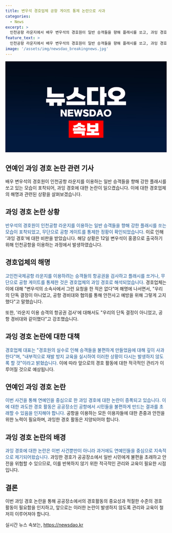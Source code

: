 ```yaml
---
title: 변우석 경호업체 공항 게이트 통제 논란으로 사과
categories:
  - News
excerpt: >
  인천공항 라운지에서 배우 변우석의 경호원이 일반 승객들을 향해 플래시를 쏘고, 과잉 경호로 논란에 휩싸였다. 변우석의 홍콩 출국길에 팬과 취재진이 몰리면서 경호업체는 게이트를 통제하고 항공권을 검사하는 장면이 포착됐다. 경호원은 승객들에게 플래시를 쏘고 항공권을 검사하기도 했으며, 이에 대해 경호업체는 사과하며 내부적으로 재발 방지 교육을 강화할 예정이라고 밝혔다. 연예인 과잉 경호 논란은 과거에도 있었으며, 과잉 경호로 인해 부상당한 사례도 발생했다. (단어 수: 123)
feature_text: >
  인천공항 라운지에서 배우 변우석의 경호원이 일반 승객들을 향해 플래시를 쏘고, 과잉 경호로 논란에 휩싸였다. 변우석의 홍콩 출국길에 팬과 취재진이 몰리면서 경호업체는 게이트를 통제하고 항공권을 검사하는 장면이 포착됐다. 경호원은 승객들에게 플래시를 쏘고 항공권을 검사하기도 했으며, 이에 대해 경호업체는 사과하며 내부적으로 재발 방지 교육을 강화할 예정이라고 밝혔다. 연예인 과잉 경호 논란은 과거에도 있었으며, 과잉 경호로 인해 부상당한 사례도 발생했다. (단어 수: 123)
image: '/assets/img/newsdao_breakingnews.jpg'
---
```


<p><img src="/assets/img/newsdao_breakingnews.jpg" alt="cryptoinkorea 속보" /></p>

<h2 data-ke-size="size26">연예인 과잉 경호 논란 관련 기사</h2>

<p data-ke-size="size16">배우 변우석의 경호원이 인천공항 라운지를 이용하는 일반 승객들을 향해 강한 플래시를 쏘고 있는 모습이 포착되어, 과잉 경호에 대한 논란이 일으켰습니다. 이에 대한 경호업체의 해명과 관련된 상황을 살펴보겠습니다.</p>

<h2 data-ke-size="size24">과잉 경호 논란 상황</h2>

<p><span style="color: #1a5490;">반우석의 경호원이 인천공항 라운지를 이용하는 일반 승객들을 향해 강한 플래시를 쏘는 모습이 포착되었고, 무단으로 공항 게이트를 통제한 정황이 확인되었습니다.</span> 이로 인해 '과잉 경호'에 대한 비판을 받았습니다. 해당 상황은 12일 변우석이 홍콩으로 출국하기 위해 인천공항을 이용하는 과정에서 발생하였습니다.</p>

<h2 data-ke-size="size24">경호업체의 해명</h2>

<p><span style="color: #1a5490;">고인천국제공항 라운지를 이용하려는 승객들의 항공권을 검사하고 플래시를 쏘거나, 무단으로 공항 게이트를 통제한 것은 경호업체의 과잉 경호로 해석되었습니다.</span> 경호업체는 이에 대해 "변우석의 소속사에서 그런 요청을 한 적은 없다"며 해명에 나서면서, "우리의 단독 결정이 아니었고, 공항 경비대와 협의를 통해 안전사고 예방을 위해 그렇게 고지했다"고 말했습니다.</p>

<p>또한, '라운지 이용 승객의 항공권 검사'에 대해서도 "우리의 단독 결정이 아니었고, 공항 경비대와 같이했다"고 강조했습니다.</p>

<h2 data-ke-size="size24">과잉 경호 논란에 대한 대책</h2>

<p><span style="color: #1a5490;">경호업체 대표는 "경호원의 실수로 인해 승객들을 불편하게 만들었음에 대해 깊이 사과한다"며, "내부적으로 재발 방지 교육을 실시하여 이러한 상황이 다시는 발생하지 않도록 할 것"이라고 밝혔습니다.</span> 이에 따라 앞으로의 경호 활동에 대한 적극적인 관리가 이루어질 것으로 예상됩니다.</p>

<h2 data-ke-size="size24">연예인 과잉 경호 논란</h2>

<p><span style="color: #1a5490;">이번 사건을 통해 연예인을 중심으로 한 과잉 경호에 대한 논란이 증폭되고 있습니다. 이에 대한 과도한 경호 활동은 공공장소인 공항에서 시민들을 불편하게 만드는 결과를 초래할 수 있음을 인지해야 합니다.</span> 공항을 이용하는 모든 이용자들에 대한 존중과 안전을 위한 노력이 필요하며, 과잉한 경호 활동은 지양되어야 합니다.</p>

<h2 data-ke-size="size24">과잉 경호 논란의 배경</h2>

<p><span style="color: #1a5490;">과잉 경호에 대한 논란은 이번 사건뿐만이 아니라 과거에도 연예인들을 중심으로 지속적으로 제기되어왔습니다.</span> 과잉한 경호가 공공장소에서 일반 시민에게 불편을 초래하고 안전을 위협할 수 있으므로, 이를 반복하지 않기 위한 적극적인 관리와 교육이 필요한 시점입니다.</p>

<h2 data-ke-size="size24">결론</h2>

<p>이번 과잉 경호 논란을 통해 공공장소에서의 경호활동의 중요성과 적절한 수준의 경호 활동이 필요함을 인지하고, 앞으로는 이러한 논란이 발생하지 않도록 관리와 교육이 철저히 이루어져야 합니다.</p>
실시간 뉴스 속보는, <a href="https://newsdao.kr" rel="dofollow">https://newsdao.kr</a>


